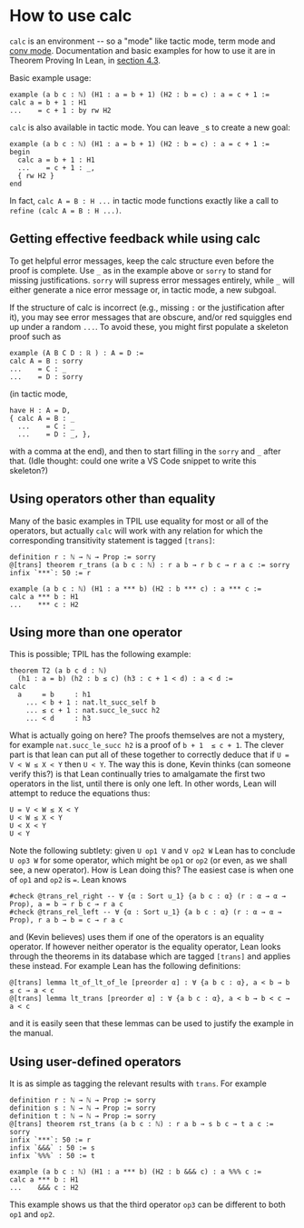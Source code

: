 # How to use calc

`calc` is an environment -- so a "mode" like tactic mode, term mode and
[conv mode](conv.html). Documentation and basic examples for how to use it are in Theorem Proving In Lean, in
[section 4.3](https://leanprover.github.io/theorem_proving_in_lean/quantifiers_and_equality.html#calculational-proofs).

Basic example usage:

```lean
example (a b c : ℕ) (H1 : a = b + 1) (H2 : b = c) : a = c + 1 :=
calc a = b + 1 : H1
...    = c + 1 : by rw H2
```

`calc` is also available in tactic mode. You can leave `_`s to create a new goal:
```lean
example (a b c : ℕ) (H1 : a = b + 1) (H2 : b = c) : a = c + 1 :=
begin
  calc a = b + 1 : H1
  ...    = c + 1 : _,
  { rw H2 }
end
```
In fact, `calc A = B : H ...` in tactic mode functions exactly like a call to `refine (calc A = B : H ...)`.

## Getting effective feedback while using calc

To get helpful error messages, keep the calc structure even before the proof is complete. Use `_` as in the 
example above or `sorry` to stand for missing justifications. `sorry` will supress error messages entirely, 
while `_` will either generate a nice error message or, in tactic mode, a new subgoal. 

If the structure of calc is incorrect (e.g., missing `:` or the justification after it), you may see error 
messages that are obscure, and/or red squiggles end up under a random `...`. To avoid these, you might first 
populate a skeleton proof such as

```lean
example (A B C D : ℝ ) : A = D :=
calc A = B : sorry
...    = C : _
...    = D : sorry
```
(in tactic mode, 
```lean
have H : A = D,
{ calc A = B : _
  ...    = C : _
  ...    = D : _, },
```
with a comma at the end), and then to start filling in the `sorry` and `_` after that. (Idle thought: could
one write a VS Code snippet to write this skeleton?)

## Using operators other than equality

Many of the basic examples in TPIL use equality for most or all of
the operators, but actually `calc` will work with any relation for which
the corresponding transitivity statement is tagged `[trans]`:

```lean
definition r : ℕ → ℕ → Prop := sorry
@[trans] theorem r_trans (a b c : ℕ) : r a b → r b c → r a c := sorry
infix `***`: 50 := r

example (a b c : ℕ) (H1 : a *** b) (H2 : b *** c) : a *** c :=
calc a *** b : H1
...    *** c : H2
```

## Using more than one operator

This is possible; TPIL has the following example:

```lean
theorem T2 (a b c d : ℕ)
  (h1 : a = b) (h2 : b ≤ c) (h3 : c + 1 < d) : a < d :=
calc
  a     = b     : h1
    ... < b + 1 : nat.lt_succ_self b
    ... ≤ c + 1 : nat.succ_le_succ h2
    ... < d     : h3
 ```

What is actually going on here? The proofs themselves are not a mystery,
for example `nat.succ_le_succ h2` is a proof of `b + 1  ≤ c + 1`. The
clever part is that lean can put all of these together to correctly
deduce that if `U = V < W ≤ X < Y` then `U < Y`. The way this is done,
Kevin thinks (can someone verify this?) is that Lean continually tries
to amalgamate the first two operators in the list, until there
is only one left. In other words, Lean will attempt to reduce
the equations thus:

```
U = V < W ≤ X < Y
U < W ≤ X < Y
U < X < Y
U < Y
```

Note the following subtlety: given `U op1 V` and `V op2 W` Lean
has to conclude `U op3 W` for some operator, which might be `op1`
or `op2` (or even, as we shall see, a new operator). How is Lean
doing this? The easiest case is when one of `op1` and `op2`
is `=`. Lean knows

```lean
#check @trans_rel_right -- ∀ {α : Sort u_1} {a b c : α} (r : α → α → Prop), a = b → r b c → r a c
#check @trans_rel_left -- ∀ {α : Sort u_1} {a b c : α} (r : α → α → Prop), r a b → b = c → r a c
```

and (Kevin believes) uses them if one of the operators is an equality operator. If however neither
operator is the equality operator, Lean looks through the theorems in its database which are tagged
`[trans]` and applies these instead. For example Lean has the following definitions:

```
@[trans] lemma lt_of_lt_of_le [preorder α] : ∀ {a b c : α}, a < b → b ≤ c → a < c
@[trans] lemma lt_trans [preorder α] : ∀ {a b c : α}, a < b → b < c → a < c
```

and it is easily seen that these lemmas can be used to justify the example in the manual.

## Using user-defined operators

It is as simple as tagging the relevant results with `trans`. For example

```lean
definition r : ℕ → ℕ → Prop := sorry
definition s : ℕ → ℕ → Prop := sorry
definition t : ℕ → ℕ → Prop := sorry
@[trans] theorem rst_trans (a b c : ℕ) : r a b → s b c → t a c := sorry
infix `***`: 50 := r
infix `&&&` : 50 := s
infix `%%%` : 50 := t

example (a b c : ℕ) (H1 : a *** b) (H2 : b &&& c) : a %%% c :=
calc a *** b : H1
...    &&& c : H2
```

This example shows us that the third operator `op3` can be different to both `op1` and `op2`.
